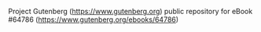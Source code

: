 Project Gutenberg (https://www.gutenberg.org) public repository for
eBook #64786 (https://www.gutenberg.org/ebooks/64786)
